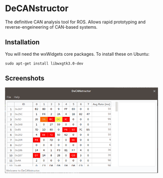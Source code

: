 # DeCANstructor #

The definitive CAN analysis tool for ROS. Allows rapid prototyping and reverse-engeineering of CAN-based systems.

## Installation ##

You will need the wxWidgets core packages. To install these on Ubuntu:

    sudo apt-get install libwxgtk3.0-dev

## Screenshots ##

![Screenshot 1](/screenshots/decanstructor_1.png?raw=true "screenshot 1")
